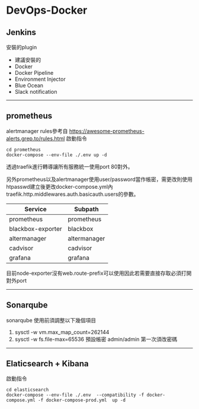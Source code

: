 # DevOps-Docker

## Jenkins
安裝的plugin
- 建議安裝的
- Docker
- Docker Pipeline
- Environment Injector
- Blue Ocean
- Slack notification

---

## prometheus 
alertmanager rules參考自 https://awesome-prometheus-alerts.grep.to/rules.html
啟動指令
```
cd prometheus
docker-compose --env-file ./.env up -d
```
透過traefik進行轉導讓所有服務統一使用port 80對外。

另外prometheus以及alertmanager使用user/password當作帳密，需更改則使用htpasswd建立後更改docker-compose.yml內traefik.http.middlewares.auth.basicauth.users的參數。

|Service|Subpath|
|---|---|
|prometheus|prometheus|
|blackbox-exporter|blackbox|
|altermanager|altermanager|
|cadvisor|cadvisor|
|grafana|grafana|

目前node-exporter沒有web.route-prefix可以使用因此若需要直接存取必須打開對外port

---

## Sonarqube

sonarqube 使用前須調整以下幾個項目
1. sysctl -w vm.max_map_count=262144
2. sysctl -w fs.file-max=65536
預設帳密 admin/admin 第一次須改密碼

---

## Elaticsearch + Kibana
啟動指令
```
cd elasticsearch
docker-compose --env-file ./.env  --compatibility -f docker-compose.yml -f docker-compose-prod.yml  up -d
```